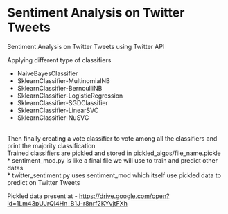 # Sentiment Analysis on Twitter Tweets

Sentiment Analysis on Twitter Tweets using Twitter API<br>

Applying different type of classifiers <br>
* NaiveBayesClassifier<br>
* SklearnClassifier-MultinomialNB<br>
* SklearnClassifier-BernoulliNB<br>
* SklearnClassifier-LogisticRegression<br>
* SklearnClassifier-SGDClassifier<br>
* SklearnClassifier-LinearSVC<br>
* SklearnClassifier-NuSVC<br>
<br>
Then finally creating a vote classifier to vote among all the classifiers and print the majority classification
<br>
Trained classifiers are pickled and stored in pickled_algos/file_name.pickle 
<br>
* sentiment_mod.py is like a final file we will use to train and predict other datas<br>
* twitter_sentiment.py uses sentiment_mod which itself use pickled data to predict on Twitter Tweets<br>

Pickled data present at - https://drive.google.com/open?id=1Lm43pUJrQl4Hn_B1J-r8nrf2KYvjtFXh